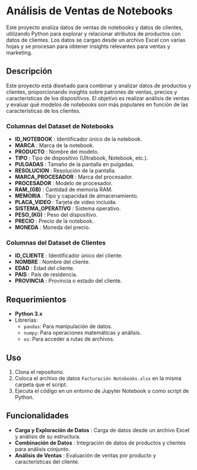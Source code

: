 # Análisis de Ventas de Notebooks

Este proyecto analiza datos de ventas de notebooks y datos de clientes, utilizando Python para explorar y relacionar atributos de productos con datos de clientes. Los datos se cargan desde un archivo Excel con varias hojas y se procesan para obtener insights relevantes para ventas y marketing.

## Descripción

Este proyecto está diseñado para combinar y analizar datos de productos y clientes, proporcionando insights sobre patrones de ventas, precios y características de los dispositivos. El objetivo es realizar análisis de ventas y evaluar qué modelos de notebooks son más populares en función de las características de los clientes.

### Columnas del Dataset de Notebooks

* **ID_NOTEBOOK** : Identificador único de la notebook.
* **MARCA** : Marca de la notebook.
* **PRODUCTO** : Nombre del modelo.
* **TIPO** : Tipo de dispositivo (Ultrabook, Notebook, etc.).
* **PULGADAS** : Tamaño de la pantalla en pulgadas.
* **RESOLUCION** : Resolución de la pantalla.
* **MARCA_PROCESADOR** : Marca del procesador.
* **PROCESADOR** : Modelo de procesador.
* **RAM_(GB)** : Cantidad de memoria RAM.
* **MEMORIA** : Tipo y capacidad de almacenamiento.
* **PLACA_VIDEO** : Tarjeta de video incluida.
* **SISTEMA_OPERATIVO** : Sistema operativo.
* **PESO_(KG)** : Peso del dispositivo.
* **PRECIO** : Precio de la notebook.
* **MONEDA** : Moneda del precio.

### Columnas del Dataset de Clientes

* **ID_CLIENTE** : Identificador único del cliente.
* **NOMBRE** : Nombre del cliente.
* **EDAD** : Edad del cliente.
* **PAIS** : País de residencia.
* **PROVINCIA** : Provincia o estado del cliente.

## Requerimientos

* **Python 3.x**
* Librerías:
  * `pandas`: Para manipulación de datos.
  * `numpy`: Para operaciones matemáticas y análisis.
  * `os`: Para acceder a rutas de archivos.

## Uso

1. Clona el repositorio.
2. Coloca el archivo de datos `Facturación Notebooks.xlsx` en la misma carpeta que el script.
3. Ejecuta el código en un entorno de Jupyter Notebook o como script de Python.

## Funcionalidades

* **Carga y Exploración de Datos** : Carga de datos desde un archivo Excel y análisis de su estructura.
* **Combinación de Datos** : Integración de datos de productos y clientes para análisis conjunto.
* **Análisis de Ventas** : Evaluación de ventas por producto y características del cliente.
